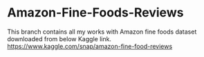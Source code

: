 # Amazon-Fine-Foods-Reviews

This branch contains all my works with Amazon fine foods dataset downloaded from below Kaggle link.
https://www.kaggle.com/snap/amazon-fine-food-reviews
